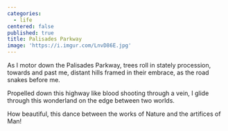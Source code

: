 ```yaml
---
categories:
  - life
centered: false
published: true
title: Palisades Parkway
image: 'https://i.imgur.com/LnvD86E.jpg'
---
```

As I motor down the Palisades Parkway,
trees roll in stately procession,
towards and past me,
distant hills framed in their embrace,
as the road snakes before me.

Propelled down this highway
like blood shooting through a vein,
I glide through this wonderland
on the edge between two worlds.

How beautiful, this dance 
between the works of Nature
and the artifices of Man!

